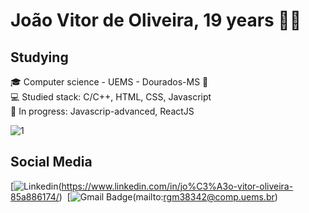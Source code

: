 

<!--
**joaovitorJS/joaovitorJS** is a ✨ _special_ ✨ repository because its `README.md` (this file) appears on your GitHub profile.

Here are some ideas to get you started:

- 🔭 I’m currently working on ...
- 🌱 I’m currently learning ...
- 👯 I’m looking to collaborate on ...
- 🤔 I’m looking for help with ...
- 💬 Ask me about ...
- 📫 How to reach me: ...
- 😄 Pronouns: ...
- ⚡ Fun fact: ...
-->

# João Vitor de Oliveira, 19 years 👨🏻

## Studying
 🎓 Computer science - UEMS - Dourados-MS :round_pushpin: <br>
 💻 Studied stack: C/C++, HTML, CSS, Javascript <br>
 🎯 In progress: Javascrip-advanced, ReactJS <br>

![1](https://github-readme-stats.vercel.app/api/top-langs/?username=Naereen&theme=blue-green)

## Social Media

[![Linkedin](https://img.shields.io/badge/linkedin%20-%230077B5.svg?&style=for-the-badge&logo=linkedin&logoColor=white)(https://www.linkedin.com/in/jo%C3%A3o-vitor-oliveira-85a886174/)&nbsp;
[![Gmail Badge](https://img.shields.io/badge/Gmail-D14836?style=for-the-badge&logo=gmail&logoColor=white)(mailto:rgm38342@comp.uems.br)
